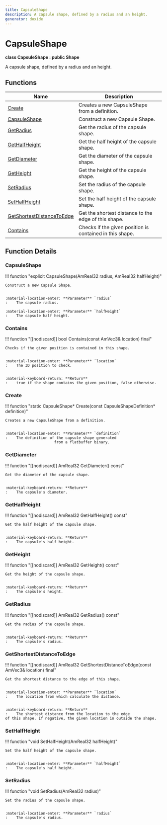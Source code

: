 ```yaml
---
title: CapsuleShape
description: A capsule shape, defined by a radius and an height. 
generator: doxide
---
```



# CapsuleShape

**class  CapsuleShape : public Shape**


A capsule shape, defined by a radius and an height.
     




## Functions

| Name | Description |
| ---- | ----------- |
| [Create](#Create) | Creates a new CapsuleShape from a definition. |
| [CapsuleShape](#CapsuleShape) | Construct a new Capsule Shape. |
| [GetRadius](#GetRadius) | Get the radius of the capsule shape. |
| [GetHalfHeight](#GetHalfHeight) | Get the half height of the capsule shape. |
| [GetDiameter](#GetDiameter) | Get the diameter of the capsule shape. |
| [GetHeight](#GetHeight) | Get the height of the capsule shape. |
| [SetRadius](#SetRadius) | Set the radius of the capsule shape. |
| [SetHalfHeight](#SetHalfHeight) | Set the half height of the capsule shape. |
| [GetShortestDistanceToEdge](#GetShortestDistanceToEdge) | Get the shortest distance to the edge of this shape. |
| [Contains](#Contains) | Checks if the given position is contained in this shape. |

## Function Details

### CapsuleShape<a name="CapsuleShape"></a>
!!! function "explicit CapsuleShape(AmReal32 radius, AmReal32 halfHeight)"

    
    Construct a new Capsule Shape.
    
    
    :material-location-enter: **Parameter** `radius`
    :    The capsule radius.
        
    :material-location-enter: **Parameter** `halfHeight`
    :    The capsule half height.
                
    

### Contains<a name="Contains"></a>
!!! function "[[nodiscard]] bool Contains(const AmVec3&amp; location) final"

    
    Checks if the given position is contained in this shape.
    
    
    :material-location-enter: **Parameter** `location`
    :    The 3D position to check.
    
    
    :material-keyboard-return: **Return**
    :    true if the shape contains the given position, false otherwise.
            
    

### Create<a name="Create"></a>
!!! function "static CapsuleShape&#42; Create(const CapsuleShapeDefinition&#42; definition)"

    
    Creates a new CapsuleShape from a definition.
    
    
    :material-location-enter: **Parameter** `definition`
    :    The definition of the capsule shape generated
                          from a flatbuffer binary.
                
    

### GetDiameter<a name="GetDiameter"></a>
!!! function "[[nodiscard]] AmReal32 GetDiameter() const"

    
    Get the diameter of the capsule shape.
    
    
    :material-keyboard-return: **Return**
    :    The capsule's diameter.
            
    

### GetHalfHeight<a name="GetHalfHeight"></a>
!!! function "[[nodiscard]] AmReal32 GetHalfHeight() const"

    
    Get the half height of the capsule shape.
    
    
    :material-keyboard-return: **Return**
    :    The capsule's half height.
            
    

### GetHeight<a name="GetHeight"></a>
!!! function "[[nodiscard]] AmReal32 GetHeight() const"

    
    Get the height of the capsule shape.
    
    
    :material-keyboard-return: **Return**
    :    The capsule's height.
            
    

### GetRadius<a name="GetRadius"></a>
!!! function "[[nodiscard]] AmReal32 GetRadius() const"

    
    Get the radius of the capsule shape.
    
    
    :material-keyboard-return: **Return**
    :    The capsule's radius.
            
    

### GetShortestDistanceToEdge<a name="GetShortestDistanceToEdge"></a>
!!! function "[[nodiscard]] AmReal32 GetShortestDistanceToEdge(const AmVec3&amp; location) final"

    
    Get the shortest distance to the edge of this shape.
    
    
    :material-location-enter: **Parameter** `location`
    :    The location from which calculate the distance.
    
    
    :material-keyboard-return: **Return**
    :    The shortest distance from the location to the edge
    of this shape. If negative, the given location in outside the shape.
            
    

### SetHalfHeight<a name="SetHalfHeight"></a>
!!! function "void SetHalfHeight(AmReal32 halfHeight)"

    
    Set the half height of the capsule shape.
    
    
    :material-location-enter: **Parameter** `halfHeight`
    :    The capsule's half height.
                
    

### SetRadius<a name="SetRadius"></a>
!!! function "void SetRadius(AmReal32 radius)"

    
    Set the radius of the capsule shape.
    
    
    :material-location-enter: **Parameter** `radius`
    :    The capsule's radius.
                
    

